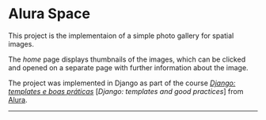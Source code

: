 # Alura Space

This project is the implementaion of a simple photo gallery for spatial images.

The _home_ page displays thumbnails of the images, which can be clicked and
opened on a separate page with further information about the image.

The project was implemented in Django as part of the course [_Django: templates
e boas
práticas_](https://cursos.alura.com.br/course/django-templates-boas-praticas)
\[_Django: templates and good practices_\] from
[Alura](https://www.alura.com.br/).

---

